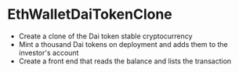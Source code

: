 # EthWalletDaiTokenClone

- Create a clone of the Dai token stable cryptocurrency
- Mint a thousand Dai tokens on deployment and adds them to the investor's account
- Create a front end that reads the balance and lists the transaction
